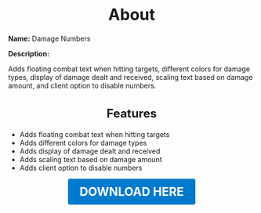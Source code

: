 <h1 style="text-align:center; font-size:2rem; font-weight:bold;">About</h1>

**Name:**
Damage Numbers

**Description:**

Adds floating combat text when hitting targets, different colors for damage types, display of damage dealt and received, scaling text based on damage amount, and client option to disable numbers.

<h2 style="text-align:center; font-size:1.5rem; font-weight:bold;">Features</h2>

- Adds floating combat text when hitting targets
- Adds different colors for damage types
- Adds display of damage dealt and received
- Adds scaling text based on damage amount
- Adds client option to disable numbers

<p align="center"><a href="https://github.com/LiliaFramework/Modules/raw/refs/heads/gh-pages/damagenumbers.zip" style="display:inline-block;padding:12px 24px;font-size:1.5rem;font-weight:bold;text-decoration:none;color:#fff;background-color:var(--md-primary-fg-color,#007acc);border-radius:4px;">DOWNLOAD HERE</a></p>
